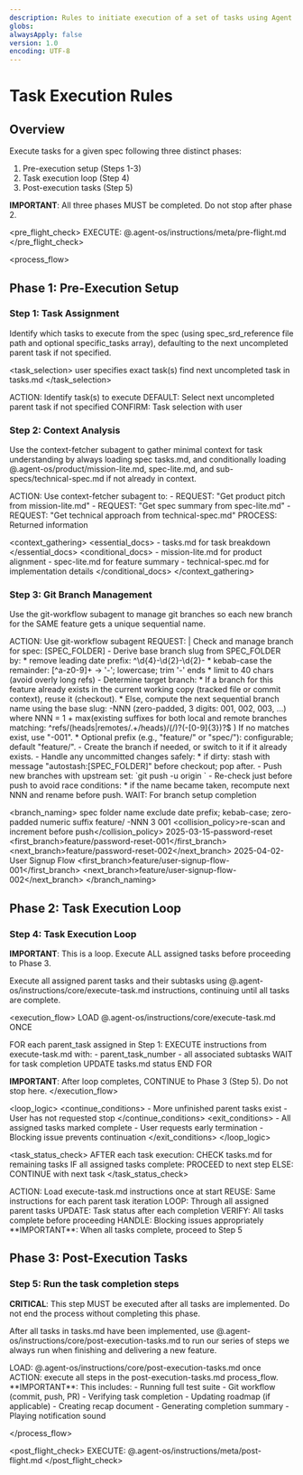 ```yaml
---
description: Rules to initiate execution of a set of tasks using Agent OS
globs:
alwaysApply: false
version: 1.0
encoding: UTF-8
---
```


# Task Execution Rules

## Overview

Execute tasks for a given spec following three distinct phases:

1. Pre-execution setup (Steps 1-3)
2. Task execution loop (Step 4)
3. Post-execution tasks (Step 5)

**IMPORTANT**: All three phases MUST be completed. Do not stop after phase 2.

<pre_flight_check>
EXECUTE: @.agent-os/instructions/meta/pre-flight.md
</pre_flight_check>

<process_flow>

## Phase 1: Pre-Execution Setup

<step number="1" name="task_assignment">

### Step 1: Task Assignment

Identify which tasks to execute from the spec (using spec_srd_reference file path and optional specific_tasks array), defaulting to the next uncompleted parent task if not specified.

<task_selection>
<explicit>user specifies exact task(s)</explicit>
<implicit>find next uncompleted task in tasks.md</implicit>
</task_selection>

<instructions>
  ACTION: Identify task(s) to execute
  DEFAULT: Select next uncompleted parent task if not specified
  CONFIRM: Task selection with user
</instructions>

</step>

<step number="2" subagent="context-fetcher" name="context_analysis">

### Step 2: Context Analysis

Use the context-fetcher subagent to gather minimal context for task understanding by always loading spec tasks.md, and conditionally loading @.agent-os/product/mission-lite.md, spec-lite.md, and sub-specs/technical-spec.md if not already in context.

<instructions>
  ACTION: Use context-fetcher subagent to:
    - REQUEST: "Get product pitch from mission-lite.md"
    - REQUEST: "Get spec summary from spec-lite.md"
    - REQUEST: "Get technical approach from technical-spec.md"
  PROCESS: Returned information
</instructions>

<context_gathering>
<essential_docs> - tasks.md for task breakdown
</essential_docs>
<conditional_docs> - mission-lite.md for product alignment - spec-lite.md for feature summary - technical-spec.md for implementation details
</conditional_docs>
</context_gathering>

</step>

<step number="3" subagent="git-workflow" name="git_branch_management">

### Step 3: Git Branch Management

Use the git-workflow subagent to manage git branches so each new branch for the SAME feature
gets a unique sequential name.

<instructions>
  ACTION: Use git-workflow subagent
  REQUEST: |
    Check and manage branch for spec: [SPEC_FOLDER]
      - Derive base branch slug from SPEC_FOLDER by:
        * remove leading date prefix: ^\d{4}-\d{2}-\d{2}-
        * kebab-case the remainder: [^a-z0-9]+ -> '-'; lowercase; trim '-' ends
        * limit to 40 chars (avoid overly long refs)
      - Determine target branch:
        * If a branch for this feature already exists in the current working copy (tracked file or commit context),
          reuse it (checkout).
        * Else, compute the next sequential branch name using the base slug:
              <base>
              <base>-NNN   (zero-padded, 3 digits: 001, 002, 003, …)
          where NNN = 1 + max(existing suffixes for both local and remote branches matching:
                               ^refs/(heads|remotes/.+/heads)/(<prefix>/)?<base>(-[0-9]{3})?$ )
          If no matches exist, use "<base>-001".
        * Optional prefix (e.g., "feature/" or "spec/"): configurable; default "feature/".
      - Create the branch if needed, or switch to it if it already exists.
      - Handle any uncommitted changes safely:
        * if dirty: stash with message "autostash:[SPEC_FOLDER]" before checkout; pop after.
      - Push new branches with upstream set: `git push -u origin <full-branch>`
      - Re-check just before push to avoid race conditions:
        * if the name became taken, recompute next NNN and rename before push.
  WAIT: For branch setup completion
</instructions>

<branch_naming>
  <source>spec folder name</source>
  <format>exclude date prefix; kebab-case; zero-padded numeric suffix</format>
  <prefix>feature/</prefix>
  <suffix>
    <pattern>-NNN</pattern>
    <digits>3</digits>
    <start>001</start>
    <collision_policy>re-scan and increment before push</collision_policy>
  </suffix>
  <examples>
    <example>
      <folder>2025-03-15-password-reset</folder>
      <first_branch>feature/password-reset-001</first_branch>
      <next_branch>feature/password-reset-002</next_branch>
    </example>
    <example>
      <folder>2025-04-02-User Signup Flow</folder>
      <first_branch>feature/user-signup-flow-001</first_branch>
      <next_branch>feature/user-signup-flow-002</next_branch>
    </example>
  </examples>
</branch_naming>

</step>


## Phase 2: Task Execution Loop

<step number="4" name="task_execution_loop">

### Step 4: Task Execution Loop

**IMPORTANT**: This is a loop. Execute ALL assigned tasks before proceeding to Phase 3.

Execute all assigned parent tasks and their subtasks using @.agent-os/instructions/core/execute-task.md instructions, continuing until all tasks are complete.

<execution_flow>
LOAD @.agent-os/instructions/core/execute-task.md ONCE

FOR each parent_task assigned in Step 1:
EXECUTE instructions from execute-task.md with: - parent_task_number - all associated subtasks
WAIT for task completion
UPDATE tasks.md status
END FOR

**IMPORTANT**: After loop completes, CONTINUE to Phase 3 (Step 5). Do not stop here.
</execution_flow>

<loop_logic>
<continue_conditions> - More unfinished parent tasks exist - User has not requested stop
</continue_conditions>
<exit_conditions> - All assigned tasks marked complete - User requests early termination - Blocking issue prevents continuation
</exit_conditions>
</loop_logic>

<task_status_check>
AFTER each task execution:
CHECK tasks.md for remaining tasks
IF all assigned tasks complete:
PROCEED to next step
ELSE:
CONTINUE with next task
</task_status_check>

<instructions>
  ACTION: Load execute-task.md instructions once at start
  REUSE: Same instructions for each parent task iteration
  LOOP: Through all assigned parent tasks
  UPDATE: Task status after each completion
  VERIFY: All tasks complete before proceeding
  HANDLE: Blocking issues appropriately
  **IMPORTANT**: When all tasks complete, proceed to Step 5
</instructions>

</step>

## Phase 3: Post-Execution Tasks

<step number="5" name="post_execution_tasks">

### Step 5: Run the task completion steps

**CRITICAL**: This step MUST be executed after all tasks are implemented. Do not end the process without completing this phase.

After all tasks in tasks.md have been implemented, use @.agent-os/instructions/core/post-execution-tasks.md to run our series of steps we always run when finishing and delivering a new feature.

<instructions>
  LOAD: @.agent-os/instructions/core/post-execution-tasks.md once
  ACTION: execute all steps in the post-execution-tasks.md process_flow.
  **IMPORTANT**: This includes:
    - Running full test suite
    - Git workflow (commit, push, PR)
    - Verifying task completion
    - Updating roadmap (if applicable)
    - Creating recap document
    - Generating completion summary
    - Playing notification sound
</instructions>

</step>

</process_flow>

<post_flight_check>
EXECUTE: @.agent-os/instructions/meta/post-flight.md
</post_flight_check>
